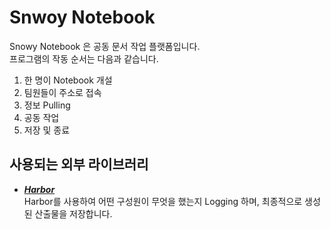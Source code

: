 # Snwoy Notebook
Snowy Notebook 은 공동 문서 작업 플랫폼입니다.  
프로그램의 작동 순서는 다음과 같습니다.  
1. 한 명이 Notebook 개설  
2. 팀원들이 주소로 접속
3. 정보 Pulling
4. 공동 작업
5. 저장 및 종료

## 사용되는 외부 라이브러리
* [***Harbor***](https://github.com/SnowyPainter/Harbor-DUS)  
Harbor를 사용하여 어떤 구성원이 무엇을 했는지 Logging 하며, 최종적으로 생성된 산출물을 저장합니다.  